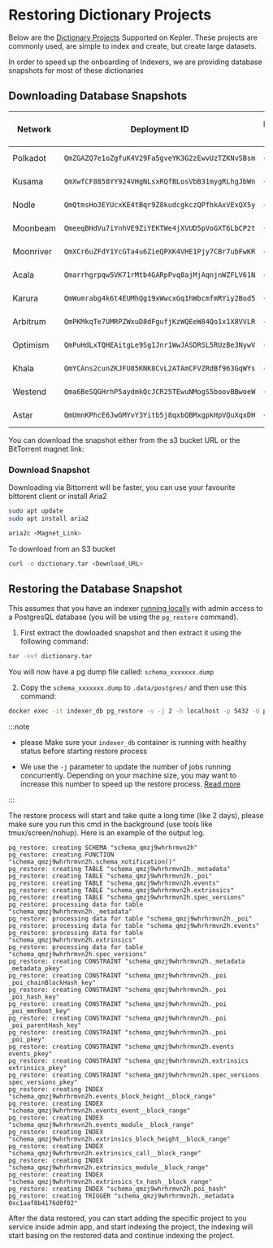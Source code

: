 # Restoring Dictionary Projects

Below are the [Dictionary Projects](../../../academy/tutorials_examples/dictionary.md) Supported on Kepler. These projects are commonly used, are simple to index and create, but create large datasets.

In order to speed up the onboarding of Indexers, we are providing database snapshots for most of these dictionaries

## Downloading Database Snapshots

| Network   | Deployment ID                                    | Database Size | S3 Bucket URL                                                                                      | SHA256                                                             |
| --------- | ------------------------------------------------ | ------------- | -------------------------------------------------------------------------------------------------- | ------------------------------------------------------------------ |
| Polkadot  | `QmZGAZQ7e1oZgfuK4V29Fa5gveYK3G2zEwvUzTZKNvSBsm` | ~220GB        | [S3 URL](https://kepler-dictionary-projects-prod.s3.amazonaws.com/polkadot/polkadot.tar)           | `c1a1f67e2a205dc9fdd90f738686f3ee57052fcc7bc383a054574ab81e17584f` |
| Kusama    | `QmXwfCF8858YY924VHgNLsxRQfBLosVbB31mygRLhgJbWn` | ~260GB        | [S3 URL](https://kepler-dictionary-projects-prod.s3.amazonaws.com/kusama/kusama.tar)               | `65f6fc3dd0410b296f651369690fd866070dbba8781a61454fc00cc11676452c` |
| Nodle     | `QmQtmsHoJEYUcxKE4tBqr9Z8kudcgkczQPfhkAxVExQX5y` | ~15GB         | [S3 URL](https://kepler-dictionary-projects-prod.s3.amazonaws.com/nodle/nodle.tar)                 | `71b52ef798f96c86214213e26a1960477d11f0f80916914159fd2feec2ba17fe` |
| Moonbeam  | `QmeeqBHdVu7iYnhVE9ZiYEKTWe4jXVUD5pVoGXT6LbCP2t` | ~123GB        | [S3 URL](https://kepler-dictionary-projects-prod.s3.us-east-1.amazonaws.com/moonbeam/moonbeam.tar) | `e90b0f7aa31dd720fc6dff4fc9d09a5b9dbb2b52b38a6e082208593c3b835923` |
| Moonriver | `QmXCr6uZFdY1YcGTa4u6ZieQPXK4VHE1Pjy7CBr7ubFwKR` | ~130GB        | [S3 URL](https://kepler-dictionary-projects-prod.s3.amazonaws.com/moonriver/moonriver.tar)         | `db22b7565d8fea385a9e69636eb805079bf6708e898296f27673bc2b4d7a476d` |
| Acala     | `Qmarrhgrpqw5VK71rMtb4GARpPvq8ajMjAqnjnWZFLV61N` | ~10G          | [S3 URL](https://kepler-dictionary-projects-prod.s3.amazonaws.com/acala/acala.tar)                 | `4f0d8105f45ca856c57fa5f87d102e398e1e99403612c077750cb07bc9839c0d` |
| Karura    | `QmWumrabg4k6t4EUMhQg19xWwcxGq1hWbcmfmRYiy2Bod5` | ~10G          | [S3 URL](https://kepler-dictionary-projects-prod.s3.amazonaws.com/karura/karura.tar)               | `046674efb30cdc7ab61b1e834201ac125548e0fafb5f6b69e321a9ddf7b06ae9` |
| Arbitrum  | `QmPKMkqTe7UMRPZWxuD8dFgufjKzWQEeW84Qo1x1X8VVLR` | ~240G         | [S3 URL](https://kepler-dictionary-projects-prod.s3.amazonaws.com/arbitrum/arbitrum.tar)           | `466bd2af217941c4d69cf7bbb00e258acbf6cc2a551f8d3e19fce22b8db8db2b` |
| Optimism  | `QmPuHdLxTQHEAitgLe9Sg1Jnr1WwJASDRSL5RUzBe3NywV` | ~250G         | [S3 URL](https://kepler-dictionary-projects-prod.s3.amazonaws.com/optimism/optimism.tar)           | `d5bc1ae0739214df6d2effff837e2bdcdc342eb56ca4609aab739787f6d6027a` |
| Khala     | `QmYCAns2cunZKJFU85KNK8CvL2ATAmCFVZRdBf963GqWYs` | ~78G          | [S3 URL](https://kepler-dictionary-projects-prod.s3.amazonaws.com/khala/khala.tar)                 | `1b18b40345b7473fb4d8219f1da60381126ec8bbbe064158d2ed5b1b3ad532cd` |
| Westend   | `Qma6BeSQGHrhP5aydmkQcJCR25TEwuNMogS5boovBBwoeW` | ~35G          | [S3 URL](https://kepler-dictionary-projects-prod.s3.amazonaws.com/westend/westend.tar)             | `72c94be8187a1298a81a7039900566a80447996899b047f6b4fe3f3066a89bef` |
| Astar     | `QmUmnKPhcE6JwGMYvY3Yitb5j8qxbQBMxgpkHpVQuXqxDH` | ~65G          | [S3 URL](https://kepler-dictionary-projects-prod.s3.amazonaws.com/astar/astar.tar)                 | `db2c8be67d18e7401290d67b3d7f457dc1881ef0505eb22807487d03b5031e81` |

You can download the snapshot either from the s3 bucket URL or the BitTorrent magnet link:

### Download Snapshot

Downloading via Bittorrent will be faster, you can use your favourite bittorent client or install Aria2

```bash
sudo apt update
sudo apt install aria2

aria2c <Magnet_Link>
```

To download from an S3 bucket

```bash
curl -o dictionary.tar <Download_URL>
```

## Restoring the Database Snapshot

This assumes that you have an indexer [running locally](../../../run_publish/run.md) with admin access to a PostgresQL database (you will be using the `pg_restore` command).

1. First extract the dowloaded snapshot and then extract it using the following command:

```bash
tar -xvf dictionary.tar
```

You will now have a pg dump file called: `schema_xxxxxxx.dump`

2. Copy the `schema_xxxxxxx.dump` to `.data/postgres/` and then use this command:

```bash
docker exec -it indexer_db pg_restore -v -j 2 -h localhost -p 5432 -U postgres -d postgres /var/lib/postgresql/data/schema_xxxxxxx.dump > restore.log 2>&1 &
```

:::note

- please Make sure your `indexer_db` container is running with healthy status before starting restore process

- We use the `-j` parameter to update the number of jobs running concurrently. Depending on your machine size, you may want to increase this number to speed up the restore process. [Read more](https://www.postgresql.org/docs/current/app-pgrestore.html)

:::

The restore process will start and take quite a long time (like 2 days), please make sure you run this cmd in the background (use tools like tmux/screen/nohup). Here is an example of the output log.

```
pg_restore: creating SCHEMA "schema_qmzj9whrhrmvn2h"
pg_restore: creating FUNCTION "schema_qmzj9whrhrmvn2h.schema_notification()"
pg_restore: creating TABLE "schema_qmzj9whrhrmvn2h._metadata"
pg_restore: creating TABLE "schema_qmzj9whrhrmvn2h._poi"
pg_restore: creating TABLE "schema_qmzj9whrhrmvn2h.events"
pg_restore: creating TABLE "schema_qmzj9whrhrmvn2h.extrinsics"
pg_restore: creating TABLE "schema_qmzj9whrhrmvn2h.spec_versions"
pg_restore: processing data for table "schema_qmzj9whrhrmvn2h._metadata"
pg_restore: processing data for table "schema_qmzj9whrhrmvn2h._poi"
pg_restore: processing data for table "schema_qmzj9whrhrmvn2h.events"
pg_restore: processing data for table "schema_qmzj9whrhrmvn2h.extrinsics"
pg_restore: processing data for table "schema_qmzj9whrhrmvn2h.spec_versions"
pg_restore: creating CONSTRAINT "schema_qmzj9whrhrmvn2h._metadata _metadata_pkey"
pg_restore: creating CONSTRAINT "schema_qmzj9whrhrmvn2h._poi _poi_chainBlockHash_key"
pg_restore: creating CONSTRAINT "schema_qmzj9whrhrmvn2h._poi _poi_hash_key"
pg_restore: creating CONSTRAINT "schema_qmzj9whrhrmvn2h._poi _poi_mmrRoot_key"
pg_restore: creating CONSTRAINT "schema_qmzj9whrhrmvn2h._poi _poi_parentHash_key"
pg_restore: creating CONSTRAINT "schema_qmzj9whrhrmvn2h._poi _poi_pkey"
pg_restore: creating CONSTRAINT "schema_qmzj9whrhrmvn2h.events events_pkey"
pg_restore: creating CONSTRAINT "schema_qmzj9whrhrmvn2h.extrinsics extrinsics_pkey"
pg_restore: creating CONSTRAINT "schema_qmzj9whrhrmvn2h.spec_versions spec_versions_pkey"
pg_restore: creating INDEX "schema_qmzj9whrhrmvn2h.events_block_height__block_range"
pg_restore: creating INDEX "schema_qmzj9whrhrmvn2h.events_event__block_range"
pg_restore: creating INDEX "schema_qmzj9whrhrmvn2h.events_module__block_range"
pg_restore: creating INDEX "schema_qmzj9whrhrmvn2h.extrinsics_block_height__block_range"
pg_restore: creating INDEX "schema_qmzj9whrhrmvn2h.extrinsics_call__block_range"
pg_restore: creating INDEX "schema_qmzj9whrhrmvn2h.extrinsics_module__block_range"
pg_restore: creating INDEX "schema_qmzj9whrhrmvn2h.extrinsics_tx_hash__block_range"
pg_restore: creating INDEX "schema_qmzj9whrhrmvn2h.poi_hash"
pg_restore: creating TRIGGER "schema_qmzj9whrhrmvn2h._metadata 0xc1aaf8b4176d0f02"
```

After the data restored, you can start adding the specific project to you service inside admin app, and start indexing the project, the indexing will start basing on the restored data and continue indexing the project.
